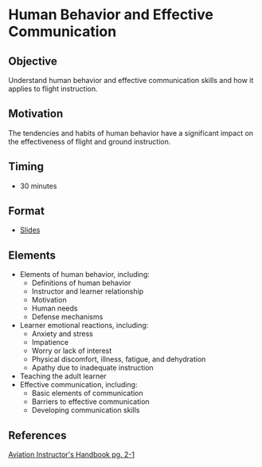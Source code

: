 # Human Behavior and Effective Communication

## Objective

Understand human behavior and effective communication skills and how it applies to flight instruction.

## Motivation

The tendencies and habits of human behavior have a significant impact on the effectiveness of flight and ground instruction.

## Timing

- 30 minutes

## Format

- [Slides](/slides/human-behavior.pdf)

## Elements

- Elements of human behavior, including:
  - Definitions of human behavior
  - Instructor and learner relationship
  - Motivation
  - Human needs
  - Defense mechanisms
- Learner emotional reactions, including:
  - Anxiety and stress
  - Impatience
  - Worry or lack of interest
  - Physical discomfort, illness, fatigue, and dehydration
  - Apathy due to inadequate instruction
- Teaching the adult learner
- Effective communication, including:
  - Basic elements of communication
  - Barriers to effective communication
  - Developing communication skills

## References

[Aviation Instructor's Handbook pg. 2-1](/_references/AIH/2-1)
